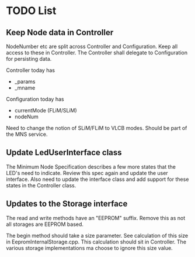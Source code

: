 # TODO List

## Keep Node data in Controller
NodeNumber etc are split across Controller and Configuration. 
Keep all access to these in Controller. 
The Controller shall delegate to Configuration for persisting data.

Controller today has
* _params
* _mname

Configuration today has
* currentMode (FLiM/SLiM)
* nodeNum

Need to change the notion of SLiM/FLiM to VLCB modes.
Should be part of the MNS service.

## Update LedUserInterface class
The Minimum Node Specification describes a few more states that the LED's need to indicate. 
Review this spec again and update the user interface. 
Also need to update the interface class and add support for these states in the Controller class.

## Updates to the Storage interface
The read and write methods have an "EEPROM" suffix. 
Remove this as not all storages are EEPROM based.

The begin method should take a size parameter. 
See calculation of this size in EepromInternalStorage.cpp. 
This calculation should sit in Controller. 
The various storage implementations ma choose to ignore this size value.